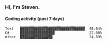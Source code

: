### Hi, I'm Steven.

#### Coding activity (past 7 days)
```
Text   ▓▓▓▓▓▓▓▓▓▓▓▓▓▓▓▓▓▓▓▓▓▓▓▓▓▓▓▓▓▓  48.04%
C#     ▓▓▓▓▓▓▓▓▓▓▓▓▓▓▓▓                27.08%
other  ▓▓▓▓▓▓▓▓▓▓▓▓▓▓▓                 24.89%
```
